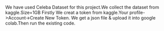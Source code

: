 We have used Celeba Dataset for this project.We collect the dataset from kaggle.Size=1GB
Firstly We creat a token from kaggle.Your profile->Account->Create New Token.
We get a json file & upload it into google colab.Then run the existing code.
